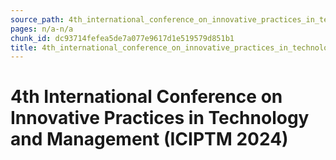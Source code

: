 ```yaml
---
source_path: 4th_international_conference_on_innovative_practices_in_technology_and_managemen.md
pages: n/a-n/a
chunk_id: dc93714fefea5de7a077e9617d1e519579d851b1
title: 4th_international_conference_on_innovative_practices_in_technology_and_managemen
---
```

# 4th International Conference on Innovative Practices in Technology and Management (ICIPTM 2024)
